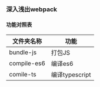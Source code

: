 ### 深入浅出webpack

#### 功能对照表

| 文件夹名称  | 功能           |
| ----------- | -------------- |
| bundle-js   | 打包JS         |
| compile-es6 | 编译es6        |
| comile-ts   | 编译typescript |

